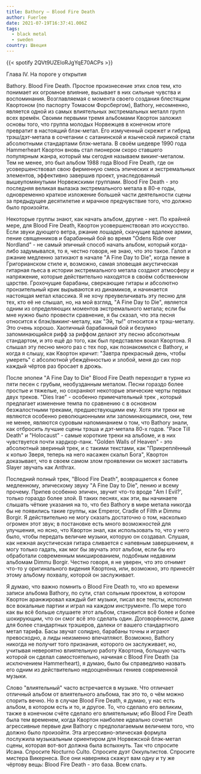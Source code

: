 ```yaml
---
title: Bathory — Blood Fire Death
author: Fuerlee
date: 2021-07-19T16:37:41.006Z
tags:
  - black metal
  - sweden
country: Швеция
---
```

{{< spotify 2QVt9UZEloRJgYqE70ACPs >}}

Глава IV. На пороге у открытия



Bathory. Blood Fire Death. Простое произнесение этих слов тем, кто понимает их огромное влияние, вызывает в них сильные чувства и воспоминания. Возглавляемая с момента своего создания блестящим Квортоном (по паспорту Томасом Форсбергом), Bathory, несомненно, является одной из самых влиятельных экстремальных металл групп всех времён. Своими первыми тремя альбомами Квортон заложил основы того, что группа молодых Норвежцев в конечном итоге превратит в настоящий блэк-метал. Его измученный скрежет и гибрид трэш/дэт-метала в сочетании с сатанинской и языческой лирикой стали абсолютными стандартами блэк-метала. В своём шедевре 1990 года Hammerheart Квортон вновь стал пионером скоро ставшего популярным жанра, который мы сегодня называем викинг-металом. Тем не менее, это был альбом 1988 года Blood Fire Death, где он усовершенствовал свою фирменную смесь эпических и экстремальных элементов, эффективно завершив проект, унаследованный вышеупомянутыми Норвежскими группами. Blood Fire Death - это последняя великая вылазка экстремального метала в 80-е годы, одновременно краткое изложение большей части деятельности сцены за предыдущее десятилетие и мрачное предчувствие того, что должно было произойти.



Некоторые группы знают, как начать альбом, другие - нет. По крайней мере, для Blood Fire Death, Квортон усовершенствовал это искусство. Если звуки дующего ветра, ржание лошадей, скачущие вдалеке армии, пение священников и барабанный бой во время "Odens Ride over Nordland" - не самый эпичный способ начать альбом, который когда-либо задумывался, то я, честно говоря, не знаю, что это такое. Галоп и ржание медленно затихают в начале "A Fine Day to Die", когда пение в Григорианском стиле и, возможно, самая зловещая акустическая гитарная пьеса в истории экстремального метала создают атмосферу и напряжение, которые действительно находятся в своём собственном царстве. Грохочущие барабаны, сверкающие гитары и абсолютно пронзительный крик вырываются из динамиков, и начинается настоящая метал классика. Я не хочу преувеличивать эту песню для тех, кто её не слышал, но, на мой взгляд, "A Fine Day to Die", является одним из определяющих моментов экстремального метала; если бы мне нужно было провести сравнение, я бы сказал, что эта песня относится к блэк/викинг-металу, как "Эй, ты!" относится к трэш-металу. Это очень хорошо. Хаотичный барабанный бой и безумно запоминающийся рифф за риффом делают эту песню абсолютным стандартом, и это ещё до того, как был представлен вокал Квортона. Я слышал эту песню много раз с тех пор, как познакомился с Bathory, и когда я слышу, как Квортон кричит: "Завтра прекрасный день, чтобы умереть" с абсолютной убеждённостью и злобой, меня до сих пор каждый чёртов раз бросает в дрожь.



После эпопеи "A Fine Day to Die" Blood Fire Death переходит в турне из пяти песен с грубым, необузданным металом. Песни гораздо более простые и тяжелые, но сохраняют некоторые эпические черты первых двух треков. "Dies Irae" - особенно примечательный трек , который предлагает изменение темпа по сравнению с в основном безжалостными треками, предшествующими ему. Хотя эти треки не являются особенно революционными или запоминающимися, они, тем не менее, являются суровым напоминанием о том, что Bathory знали, как отбросить лучшие сцены трэша и дэт-метала 80-х годов. "Pace Till Death" и "Holocaust" - самые короткие треки на альбоме, и в них чувствуется почти хардкор-панк. "Golden Walls of Heaven" - это абсолютный звериный трек, и с такими текстами, как "Прикреплённый к копью Зверя, теперь на него насажен скальп Бога", Квортон доказывает, что в своем самом злом проявлении он может заставить Slayer звучать как Anthrax.



Последний полный трек, "Blood Fire Death", возвращается к более медленному, эпическому звуку "A Fine Day to Die", пению и всему прочему. Припев особенно эпичен, звучит что-то вроде "Am I Evil?', только гораздо более злой. В таких песнях, как эти, вы начинаете слышать чёткие указания на то, что без Bathory в мире метала никогда бы не появились такие группы, как Emperor, Cradle of Filth и Dimmu Borgir. Я действительно не могу сказать достаточно о том, насколько огромен этот звук; в постановке есть много возможностей для улучшения, но ясно, что Квортон знал, как использовать то, что у него было, чтобы передать величие музыки, которую он создавал. Слушая, как нежная акустическая гитара сливается с напевным завершением, я могу только гадать, как мог бы звучать этот альбом, если бы его обработали современным микшированием, подобным недавним альбомам Dimmu Borgir. Честно говоря, я не уверен, что это отнимет что-то у оригинального видения Квортона, или, возможно, это принесёт этому альбому похвалу, которой он заслуживает.



Я думаю, что важно помнить о Blood Fire Death то, что ко времени записи альбома Bathory, по сути, стал сольным проектом, в котором Квортон аранжировал каждый бит музыки, писал все тексты, исполнял все вокальные партии и играл на каждом инструменте. По мере того как вы всё больше слушаете этот альбом, становится всё более и более шокирующим, что он смог всё это сделать один. Договорённости, даже для более стандартных трэшеров, далеки от вашего стандартного метал тарифа. Басы звучат солидно, барабаны точны и играют превосходно, а лиды неизменно впечатляют. Возможно, Bathory никогда не получит того признания, которого он заслуживает, но, учитывая невероятно влиятельную работу Квортона, большую часть которой он сделал самостоятельно, начиная с Blood Fire Death (за исключением Hammerheart), я думаю, было бы справедливо назвать его одним из действительно недооценённых гениев современной музыки.



Слово "влиятельный" часто встречается в музыке. Что отличает отличный альбом от влиятельного альбома, так это то, о чём можно спорить вечно. Но в случае Blood Fire Death, я думаю, у нас есть альбом, в котором есть и то, и другое. То, что сделало его великим, также в конечном счёте сделало его влиятельным; ибо Blood Fire Death была тем временем, когда Квортон наиболее идеально сочетал агрессивные первые дни Bathory с предполагаемым величием того, что должно было произойти. Эта агрессивно-эпическая формула послужила музыкальным ориентиром для Норвежской блэк-метал сцены, которая вот-вот должна была вспыхнуть. Так что спросите Исана. Спросите Nocturno Culto. Спросите дуэт Оккультистов. Спросите мистера Викернеса. Все они наверняка скажут вам одну и ту же чёртову вещь: Blood Fire Death - это база. Всем спать.